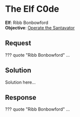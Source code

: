 # The Elf C0de

**Elf**: Ribb Bonbowford<br/>
**Objective**: [Operate the Santavator](../objectives/o4.md)

## Request

??? quote "Ribb Bonbowford"
    ...

## Solution

Solution here...


## Response

??? quote "Ribb Bonbowford"
    ...
